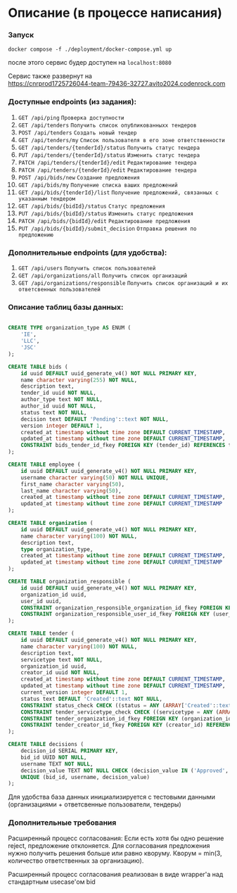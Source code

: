 # Описание (в процессе написания)


### Запуск

```make
docker compose -f ./deployment/docker-compose.yml up
```
после этого сервис будер доступен на `localhost:8080`


Сервис также развернут на  
https://cnrprod1725726044-team-79436-32727.avito2024.codenrock.com


### Доступные endpoints (из задания):    

1. `GET /api/ping`          `Проверка доступности`  
2. `GET /api/tenders`          `Получить список опубликованныхх тендеров`   
3. `POST /api/tenders`          `Создать новый тендер`  
4. `GET /api/tenders/my`          `Список пользователя в его зоне ответственности`     
5. `GET /api/tenders/{tenderId}/status`          `Получить статус тендера`   
6. `PUT /api/tenders/{tenderId}/status`          `Изменить статус тендера`   
7. `PATCH /api/tenders/{tenderId}/edit`        `Редактирование тендера`  
8. `PATCH /api/tenders/{tenderId}/edit`          `Редактирование тендера`   
9. `POST /api/bids/new`          `Создание предложения`   
10. `GET /api/bids/my`          `Получение списка ваших предложений`   
11. `GET /api/bids/{tenderId}/list`          `Получение предложений, связанных с указанным тендером`   
12. `GET /api/bids/{bidId}/status`          `Статус предложения`   
13. `PUT /api/bids/{bidId}/status`          `Изменить статус предложения`   
14. `PATCH /api/bids/{bidId}/edit`          `Редактирование предложения`   
15. `PUT /api/bids/{bidId}/submit_decision`          `Отправка решения по предложению`   


### Дополнительные endpoints (для удобства):    
1. `GET /api/users`          `Получить список пользователей`  
2. `GET /api/organizations/all`          `Получить список организаций`  
2. `GET /api/organizations/responsible`          `Получить список организаций и их ответсвенных пользователей `  

### Описание таблиц базы данных:

```sql

CREATE TYPE organization_type AS ENUM (
    'IE',
    'LLC',
    'JSC'
);

CREATE TABLE bids (
    id uuid DEFAULT uuid_generate_v4() NOT NULL PRIMARY KEY,
    name character varying(255) NOT NULL,
    description text,
    tender_id uuid NOT NULL,
    author_type text NOT NULL,
    author_id uuid NOT NULL,
    status text NOT NULL,
    decision text DEFAULT 'Pending'::text NOT NULL,
    version integer DEFAULT 1,
    created_at timestamp without time zone DEFAULT CURRENT_TIMESTAMP,
    updated_at timestamp without time zone DEFAULT CURRENT_TIMESTAMP,
    CONSTRAINT bids_tender_id_fkey FOREIGN KEY (tender_id) REFERENCES tender(id)
);

CREATE TABLE employee (
    id uuid DEFAULT uuid_generate_v4() NOT NULL PRIMARY KEY,
    username character varying(50) NOT NULL UNIQUE,
    first_name character varying(50),
    last_name character varying(50),
    created_at timestamp without time zone DEFAULT CURRENT_TIMESTAMP,
    updated_at timestamp without time zone DEFAULT CURRENT_TIMESTAMP
);

CREATE TABLE organization (
    id uuid DEFAULT uuid_generate_v4() NOT NULL PRIMARY KEY,
    name character varying(100) NOT NULL,
    description text,
    type organization_type,
    created_at timestamp without time zone DEFAULT CURRENT_TIMESTAMP,
    updated_at timestamp without time zone DEFAULT CURRENT_TIMESTAMP
);

CREATE TABLE organization_responsible (
    id uuid DEFAULT uuid_generate_v4() NOT NULL PRIMARY KEY,
    organization_id uuid,
    user_id uuid,
    CONSTRAINT organization_responsible_organization_id_fkey FOREIGN KEY (organization_id) REFERENCES organization(id) ON DELETE CASCADE,
    CONSTRAINT organization_responsible_user_id_fkey FOREIGN KEY (user_id) REFERENCES employee(id) ON DELETE CASCADE
);

CREATE TABLE tender (
    id uuid DEFAULT uuid_generate_v4() NOT NULL PRIMARY KEY,
    name character varying(100) NOT NULL,
    description text,
    servicetype text NOT NULL,
    organization_id uuid,
    creator_id uuid NOT NULL,
    created_at timestamp without time zone DEFAULT CURRENT_TIMESTAMP,
    updated_at timestamp without time zone DEFAULT CURRENT_TIMESTAMP,
    current_version integer DEFAULT 1,
    status text DEFAULT 'Created'::text NOT NULL,
    CONSTRAINT status_check CHECK ((status = ANY (ARRAY['Created'::text, 'Published'::text, 'Closed'::text]))),
    CONSTRAINT tender_servicetype_check CHECK ((servicetype = ANY (ARRAY['Construction'::text, 'Delivery'::text, 'Manufacture'::text]))),
    CONSTRAINT tender_organization_id_fkey FOREIGN KEY (organization_id) REFERENCES organization(id) ON DELETE CASCADE,
    CONSTRAINT tender_creator_id_fkey FOREIGN KEY (creator_id) REFERENCES employee(id) ON DELETE SET NULL
);

CREATE TABLE decisions (
    decision_id SERIAL PRIMARY KEY,
    bid_id UUID NOT NULL,
    username TEXT NOT NULL,
    decision_value TEXT NOT NULL CHECK (decision_value IN ('Approved', 'Rejected')),
    UNIQUE (bid_id, username, decision_value)
);

```

Для удобства база данных инициализируется с тестовыми данными (организациями + ответсвенные пользователи, тендеры) 



### Дополнительные требования

Расширенный процесс согласования:
Если есть хотя бы одно решение reject, предложение отклоняется.
Для согласования предложения нужно получить решения больше или равно кворуму.
Кворум = min(3, количество ответственных за организацию).


Расширенный процесс согласования реализован в виде wrapper'а над стандартным usecase'ом bid
